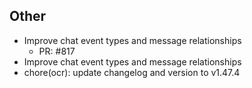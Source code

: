 ## Other

- Improve chat event types and message relationships
   - PR: #817
- Improve chat event types and message relationships
- chore(ocr): update changelog and version to v1.47.4

